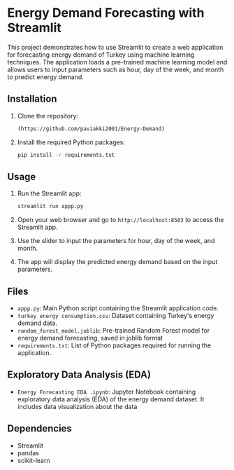# Energy Demand Forecasting with Streamlit

This project demonstrates how to use Streamlit to create a web application for forecasting energy demand of Turkey using machine learning techniques. The application loads a pre-trained machine learning model and allows users to input parameters such as hour, day of the week, and month to predict energy demand.

## Installation

1. Clone the repository:

    ```bash
    (https://github.com/paviakki2001/Energy-Demand)
    ```

2. Install the required Python packages:

    ```bash
    pip install -r requirements.txt
    ```

## Usage

1. Run the Streamlit app:

    ```bash
    streamlit run appp.py
    ```

2. Open your web browser and go to `http://localhost:8503` to access the Streamlit app.

3. Use the slider to input the parameters for hour, day of the week, and month.

4. The app will display the predicted energy demand based on the input parameters.

## Files

- `appp.py`: Main Python script containing the Streamlit application code.
- `turkey energy consumption.csv`: Dataset containing Turkey's energy demand data.
- `random_forest_model.joblib`: Pre-trained Random Forest model for energy demand forecasting, saved in joblib format
- `requirements.txt`: List of Python packages required for running the application.

## Exploratory Data Analysis (EDA)

- `Energy Forecasting EDA .ipynb`: Jupyter Notebook containing exploratory data analysis (EDA) of the energy demand dataset. It includes data visualization about the data

## Dependencies

- Streamlit
- pandas
- scikit-learn
